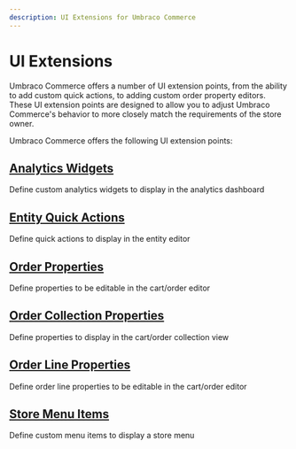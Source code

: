 ```yaml
---
description: UI Extensions for Umbraco Commerce
---
```


# UI Extensions

Umbraco Commerce offers a number of UI extension points, from the ability to add custom quick actions, to adding custom order property editors. These UI extension points are designed to allow you to adjust Umbraco Commerce's behavior to more closely match the requirements of the store owner.

Umbraco Commerce offers the following UI extension points:

## [Analytics Widgets](./analytics-widgets.md)   
Define custom analytics widgets to display in the analytics dashboard

## [Entity Quick Actions](./entity-quick-actions.md)  
Define quick actions to display in the entity editor

## [Order Properties](./order-properties.md)  
Define properties to be editable in the cart/order editor

## [Order Collection Properties](./order-collection-properties.md) 
Define properties to display in the cart/order collection view

## [Order Line Properties](./order-line-properties.md)  
Define order line properties to be editable in the cart/order editor

## [Store Menu Items](./store-menu-items.md)  
Define custom menu items to display a store menu